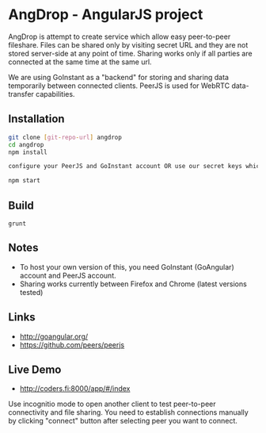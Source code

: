 AngDrop - AngularJS project
===========================
AngDrop is attempt to create service which allow easy peer-to-peer fileshare. Files can be shared only by visiting secret URL and they are not stored server-side at any point of time. Sharing works only if all parties are connected at the same time at the same url.

We are using GoInstant as a "backend" for storing and sharing data temporarily between connected clients. PeerJS is used for WebRTC data-transfer capabilities. 

Installation
------------

```sh
git clone [git-repo-url] angdrop
cd angdrop
npm install

configure your PeerJS and GoInstant account OR use our secret keys which are in this repo(!).

npm start
```

Build
-----
``
grunt
``

Notes
-----
- To host your own version of this, you need GoInstant (GoAngular) account and PeerJS account. 
- Sharing works currently between Firefox and Chrome (latest versions tested)

Links
-----

- http://goangular.org/
- https://github.com/peers/peerjs

Live Demo
-----

- http://coders.fi:8000/app/#/index

Use incognitio mode to open another client to test peer-to-peer connectivity and file sharing.
You need to establish connections manually by clicking "connect" button after selecting peer you want to connect.

